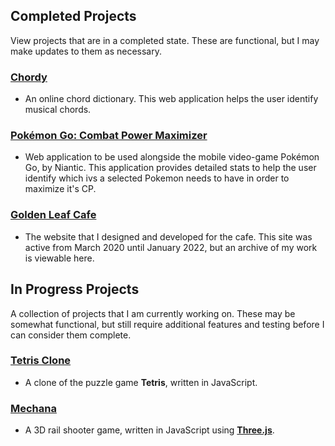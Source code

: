 ## Completed Projects
View projects that are in a completed state. These are functional, but I may make updates to them as necessary.

### [Chordy](https://calvinchristensen96.github.io/chordy/index.html)  
- An online chord dictionary. This web application helps the user identify musical chords.

### [Pokémon Go: Combat Power Maximizer](https://calvinchristensen96.github.io/pkmngo/index.html)  
- Web application to be used alongside the mobile video-game Pokémon Go, by Niantic. This application provides detailed stats to help the user identify which ivs a selected Pokemon needs to have in order to maximize it's CP.

### [Golden Leaf Cafe](https://calvinchristensen96.github.io/GoldenLeafCafe/index.html)  
- The website that I designed and developed for the cafe. This site was active from March 2020 until January 2022, but an archive of my work is viewable here.

## In Progress Projects
A collection of projects that I am currently working on. These may be somewhat functional, but still require additional features and testing before I can consider them complete.

### [Tetris Clone](https://calvinchristensen96.github.io/tetris-clone/index.html)  
- A clone of the puzzle game **Tetris**, written in JavaScript.

### [Mechana](https://calvinchristensen96.github.io/Mechana/index.html)  
- A 3D rail shooter game, written in JavaScript using [**Three.js**](https://threejs.org).
